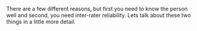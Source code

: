 There are a few different reasons, but first you need to know the person well
and second, you need inter-rater reliability. Lets talk about these two things
in a little more detail.
